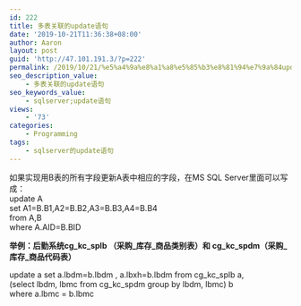 ```yaml
---
id: 222
title: 多表关联的update语句
date: '2019-10-21T11:36:38+08:00'
author: Aaron
layout: post
guid: 'http://47.101.191.3/?p=222'
permalink: /2019/10/21/%e5%a4%9a%e8%a1%a8%e5%85%b3%e8%81%94%e7%9a%84update%e8%af%ad%e5%8f%a5/
seo_description_value:
    - 多表关联的update语句
seo_keywords_value:
    - sqlserver;update语句
views:
    - '73'
categories:
    - Programming
tags:
    - sqlserver的update语句
---
```


如果实现用B表的所有字段更新A表中相应的字段，在MS SQL Server里面可以写成：  
update A  
set A1=B.B1,A2=B.B2,A3=B.B3,A4=B.B4  
from A,B  
where A.AID=B.BID

**举例：后勤系统cg\_kc\_splb （采购\_库存\_商品类别表）和 cg\_kc\_spdm（采购\_库存\_商品代码表）**

update a set a.lbdm=b.lbdm , a.lbxh=b.lbdm from cg\_kc\_splb a,  
(select lbdm, lbmc from cg\_kc\_spdm group by lbdm, lbmc) b  
where a.lbmc = b.lbmc